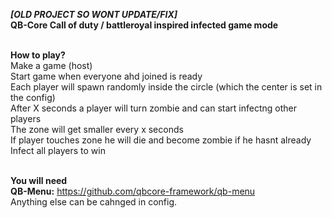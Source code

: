**_[OLD PROJECT SO WONT UPDATE/FIX]_**<br/>
**QB-Core Call of duty / battleroyal inspired infected game mode**<br/><br/>

**How to play?**<br/>
Make a game (host)<br/>
Start game when everyone ahd joined is ready<br/>
Each player will spawn randomly inside the circle (which the center is set in the config)<br/>
After X seconds a player will turn zombie and can start infectng other players<br/>
The zone will get smaller every x seconds<br/>
If player touches zone he will die and become zombie if he hasnt already<br/>
Infect all players to win<br/><br/>

**You will need**<br/>
**QB-Menu:** https://github.com/qbcore-framework/qb-menu
<br/>
Anything else can be cahnged in config.
